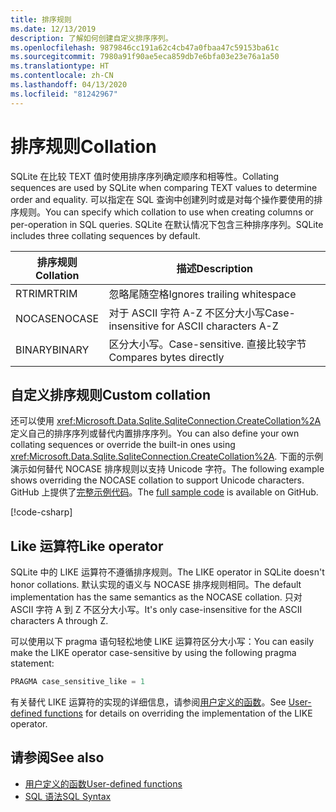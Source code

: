 ```yaml
---
title: 排序规则
ms.date: 12/13/2019
description: 了解如何创建自定义排序序列。
ms.openlocfilehash: 9879846cc191a62c4cb47a0fbaa47c59153ba61c
ms.sourcegitcommit: 7980a91f90ae5eca859db7e6bfa03e23e76a1a50
ms.translationtype: HT
ms.contentlocale: zh-CN
ms.lasthandoff: 04/13/2020
ms.locfileid: "81242967"
---
```

# <a name="collation"></a><span data-ttu-id="fc2a2-103">排序规则</span><span class="sxs-lookup"><span data-stu-id="fc2a2-103">Collation</span></span>

<span data-ttu-id="fc2a2-104">SQLite 在比较 TEXT 值时使用排序序列确定顺序和相等性。</span><span class="sxs-lookup"><span data-stu-id="fc2a2-104">Collating sequences are used by SQLite when comparing TEXT values to determine order and equality.</span></span> <span data-ttu-id="fc2a2-105">可以指定在 SQL 查询中创建列时或是对每个操作要使用的排序规则。</span><span class="sxs-lookup"><span data-stu-id="fc2a2-105">You can specify which collation to use when creating columns or per-operation in SQL queries.</span></span> <span data-ttu-id="fc2a2-106">SQLite 在默认情况下包含三种排序序列。</span><span class="sxs-lookup"><span data-stu-id="fc2a2-106">SQLite includes three collating sequences by default.</span></span>

| <span data-ttu-id="fc2a2-107">排序规则</span><span class="sxs-lookup"><span data-stu-id="fc2a2-107">Collation</span></span> | <span data-ttu-id="fc2a2-108">描述</span><span class="sxs-lookup"><span data-stu-id="fc2a2-108">Description</span></span>                               |
| --------- | ----------------------------------------- |
| <span data-ttu-id="fc2a2-109">RTRIM</span><span class="sxs-lookup"><span data-stu-id="fc2a2-109">RTRIM</span></span>     | <span data-ttu-id="fc2a2-110">忽略尾随空格</span><span class="sxs-lookup"><span data-stu-id="fc2a2-110">Ignores trailing whitespace</span></span>               |
| <span data-ttu-id="fc2a2-111">NOCASE</span><span class="sxs-lookup"><span data-stu-id="fc2a2-111">NOCASE</span></span>    | <span data-ttu-id="fc2a2-112">对于 ASCII 字符 A-Z 不区分大小写</span><span class="sxs-lookup"><span data-stu-id="fc2a2-112">Case-insensitive for ASCII characters A-Z</span></span> |
| <span data-ttu-id="fc2a2-113">BINARY</span><span class="sxs-lookup"><span data-stu-id="fc2a2-113">BINARY</span></span>    | <span data-ttu-id="fc2a2-114">区分大小写。</span><span class="sxs-lookup"><span data-stu-id="fc2a2-114">Case-sensitive.</span></span> <span data-ttu-id="fc2a2-115">直接比较字节</span><span class="sxs-lookup"><span data-stu-id="fc2a2-115">Compares bytes directly</span></span>   |

## <a name="custom-collation"></a><span data-ttu-id="fc2a2-116">自定义排序规则</span><span class="sxs-lookup"><span data-stu-id="fc2a2-116">Custom collation</span></span>

<span data-ttu-id="fc2a2-117">还可以使用 <xref:Microsoft.Data.Sqlite.SqliteConnection.CreateCollation%2A> 定义自己的排序序列或替代内置排序序列。</span><span class="sxs-lookup"><span data-stu-id="fc2a2-117">You can also define your own collating sequences or override the built-in ones using <xref:Microsoft.Data.Sqlite.SqliteConnection.CreateCollation%2A>.</span></span> <span data-ttu-id="fc2a2-118">下面的示例演示如何替代 NOCASE 排序规则以支持 Unicode 字符。</span><span class="sxs-lookup"><span data-stu-id="fc2a2-118">The following example shows overriding the NOCASE collation to support Unicode characters.</span></span> <span data-ttu-id="fc2a2-119">GitHub 上提供了[完整示例代码](https://github.com/dotnet/docs/blob/master/samples/snippets/standard/data/sqlite/CollationSample/Program.cs)。</span><span class="sxs-lookup"><span data-stu-id="fc2a2-119">The [full sample code](https://github.com/dotnet/docs/blob/master/samples/snippets/standard/data/sqlite/CollationSample/Program.cs) is available on GitHub.</span></span>

[!code-csharp[](../../../../samples/snippets/standard/data/sqlite/CollationSample/Program.cs?name=snippet_Collation)]

## <a name="like-operator"></a><span data-ttu-id="fc2a2-120">Like 运算符</span><span class="sxs-lookup"><span data-stu-id="fc2a2-120">Like operator</span></span>

<span data-ttu-id="fc2a2-121">SQLite 中的 LIKE 运算符不遵循排序规则。</span><span class="sxs-lookup"><span data-stu-id="fc2a2-121">The LIKE operator in SQLite doesn't honor collations.</span></span> <span data-ttu-id="fc2a2-122">默认实现的语义与 NOCASE 排序规则相同。</span><span class="sxs-lookup"><span data-stu-id="fc2a2-122">The default implementation has the same semantics as the NOCASE collation.</span></span> <span data-ttu-id="fc2a2-123">只对 ASCII 字符 A 到 Z 不区分大小写。</span><span class="sxs-lookup"><span data-stu-id="fc2a2-123">It's only case-insensitive for the ASCII characters A through Z.</span></span>

<span data-ttu-id="fc2a2-124">可以使用以下 pragma 语句轻松地使 LIKE 运算符区分大小写：</span><span class="sxs-lookup"><span data-stu-id="fc2a2-124">You can easily make the LIKE operator case-sensitive by using the following pragma statement:</span></span>

```sql
PRAGMA case_sensitive_like = 1
```

<span data-ttu-id="fc2a2-125">有关替代 LIKE 运算符的实现的详细信息，请参阅[用户定义的函数](user-defined-functions.md)。</span><span class="sxs-lookup"><span data-stu-id="fc2a2-125">See [User-defined functions](user-defined-functions.md) for details on overriding the implementation of the LIKE operator.</span></span>

## <a name="see-also"></a><span data-ttu-id="fc2a2-126">请参阅</span><span class="sxs-lookup"><span data-stu-id="fc2a2-126">See also</span></span>

* [<span data-ttu-id="fc2a2-127">用户定义的函数</span><span class="sxs-lookup"><span data-stu-id="fc2a2-127">User-defined functions</span></span>](user-defined-functions.md)
* [<span data-ttu-id="fc2a2-128">SQL 语法</span><span class="sxs-lookup"><span data-stu-id="fc2a2-128">SQL Syntax</span></span>](https://www.sqlite.org/lang.html)
